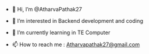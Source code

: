 - 👋 Hi, I’m @AtharvaPathak27
- 👀 I’m interested in Backend development and coding
- 🌱 I’m currently learning in TE Computer

- 📫 How to reach me  : Atharvapathak27@gmail.com


